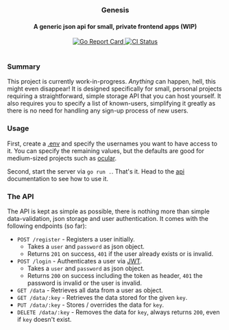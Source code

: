 <br/>

<div align="center">
  <h3>Genesis</h3>
  <h4>A generic json api for small, private frontend apps (WIP)</h4>
</div>

<div align="center">
  <a href="https://goreportcard.com/report/github.com/simonwep/genisis">
    <img src="https://goreportcard.com/badge/github.com/simonwep/genisis" alt="Go Report Card">
  </a>
  <a href="https://github.com/simonwep/genesis/actions/workflows/main.yml">
    <img src="https://github.com/simonwep/genesis/actions/workflows/main.yml/badge.svg" alt="CI Status">
  </a>
</div>

<br/>

### Summary

This project is currently work-in-progress. _Anything_ can happen, hell, this might even disappear!
It is designed specifically for small, personal projects requiring a straightforward, simple storage API that you can host yourself.
It also requires you to specify a list of known-users, simplifying it greatly as there is no need for handling any sign-up process of new users.

### Usage

First, create a [.env](.env.example) and specify the usernames you want to have access to it.
You can specify the remaining values, but the defaults are good for medium-sized projects such as [ocular](https://github.com/Simonwep/ocular).

Second, start the server via `go run .`. That's it.
Head to the [api](#the-api) documentation to see how to use it.


### The API

The API is kept as simple as possible, there is nothing more than simple data-validation, json storage and user authentication.
It comes with the following endpoints (so far):


* `POST /register` - Registers a user initially.
  - Takes a `user` and `password` as json object.
  - Returns `201` on success, `401` if the user already exists or is invalid.
* `POST /login` - Authenticates a user via [JWT](https://jwt.io/).
  - Takes a `user` and `password` as json object.
  - Returns `200` on success including the token as header, `401` the password is invalid or the user is invalid.
* `GET /data` - Retrieves all data from a user as object.
* `GET /data/:key` - Retrieves the data stored for the given `key`.
* `PUT /data/:key` - Stores / overrides the data for `key`.
* `DELETE /data/:key` - Removes the data for `key`, always returns `200`, even if `key` doesn't exist.
